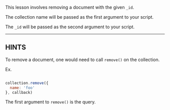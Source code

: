 This lesson involves removing a document with the given `_id`.

The collection name will be passed as the first argument to your script.

The `_id` will be passed as the second argument to your script.

-----------------------------------------------------------
## HINTS

To remove a document, one would need to call `remove()` on the collection.

Ex.

```js

collection.remove({
  name: 'foo'
}, callback)
```

The first argument to `remove()` is the query.
